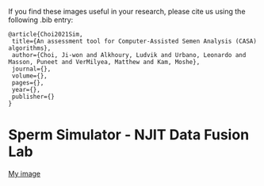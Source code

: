 If you find these images useful in your research, please cite us using the following .bib entry:
 
 ```
@article{Choi2021Sim,
  title={An assessment tool for Computer-Assisted Semen Analysis (CASA) algorithms},
  author={Choi, Ji-won and Alkhoury, Ludvik and Urbano, Leonardo and Masson, Puneet and VerMilyea, Matthew and Kam, Moshe},
  journal={},
  volume={},
  pages={},
  year={},
  publisher={}
}
 
 ```
 
# Sperm Simulator - NJIT Data Fusion Lab

[My image](https://github.com/JiwonChoi-NJIT/NJIT_semen_images_Data_Fusion_Lab/blob/main/Sperm_Simulator_V6_GUI.PNG)
